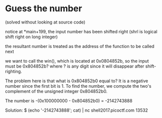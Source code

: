 # Guess the number

(solved without looking at source code)

notice at *main+199, the input number has been shifted right (shrl is logical shift right on long integer)

the resultant number is treated as the address of the function to be called next

we want to call the win(), which is located at 0x0804852b, so the input must be 0x804852b? where ? is any digit since it will disappear after shift-righting.

The problem here is that what is 0x804852b0 equal to?
It is a negative number since the first bit is 1.
To find the number, we compute the two's complement of the unsigned integer 0x804852b0.

The number is -(0x100000000 - 0x804852b0) = -2142743888

Solution:
$ (echo '-2142743888'; cat) | nc shell2017.picoctf.com 13532